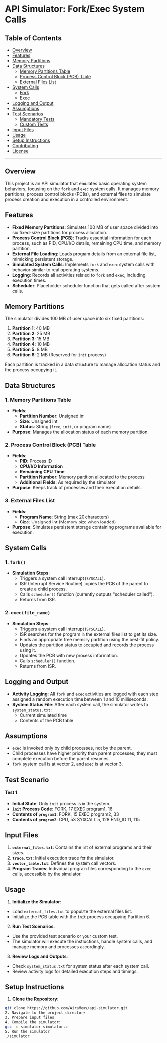# API Simulator: Fork/Exec System Calls

## Table of Contents
- [Overview](#overview)
- [Features](#features)
- [Memory Partitions](#memory-partitions)
- [Data Structures](#data-structures)
  - [Memory Partitions Table](#1-memory-partitions-table)
  - [Process Control Block (PCB) Table](#2-process-control-block-pcb-table)
  - [External Files List](#3-external-files-list)
- [System Calls](#system-calls)
  - [Fork](#1-fork)
  - [Exec](#2-execfile_name)
- [Logging and Output](#logging-and-output)
- [Assumptions](#assumptions)
- [Test Scenarios](#test-scenarios)
  - [Mandatory Tests](#mandatory-tests)
  - [Custom Tests](#custom-tests)
- [Input Files](#input-files)
- [Usage](#usage)
- [Setup Instructions](#setup-instructions)
- [Contributing](#contributing)
- [License](#license)

---

## Overview

This project is an API simulator that emulates basic operating system behaviors, focusing on the `fork` and `exec` system calls. It manages memory partitions, process control blocks (PCBs), and external files to simulate process creation and execution in a controlled environment.

## Features

- **Fixed Memory Partitions**: Simulates 100 MB of user space divided into six fixed-size partitions for process allocation.
- **Process Control Block (PCB)**: Tracks essential information for each process, such as PID, CPU/I/O details, remaining CPU time, and memory partition.
- **External File Loading**: Loads program details from an external file list, mimicking persistent storage.
- **Simulated System Calls**: Implements `fork` and `exec` system calls with behavior similar to real operating systems.
- **Logging**: Records all activities related to `fork` and `exec`, including execution times.
- **Scheduler**: Placeholder scheduler function that gets called after system calls.

## Memory Partitions

The simulator divides 100 MB of user space into six fixed partitions:

1. **Partition 1**: 40 MB
2. **Partition 2**: 25 MB
3. **Partition 3**: 15 MB
4. **Partition 4**: 10 MB
5. **Partition 5**: 8 MB
6. **Partition 6**: 2 MB (Reserved for `init` process)

Each partition is tracked in a data structure to manage allocation status and the process occupying it.

## Data Structures

### 1. Memory Partitions Table

- **Fields**:
  - **Partition Number**: Unsigned int
  - **Size**: Unsigned int
  - **Status**: String (`free`, `init`, or program name)
- **Purpose**: Manages the allocation status of each memory partition.

### 2. Process Control Block (PCB) Table

- **Fields**:
  - **PID**: Process ID
  - **CPU/I/O Information**
  - **Remaining CPU Time**
  - **Partition Number**: Memory partition allocated to the process
  - **Additional Fields**: As required by the simulator
- **Purpose**: Keeps track of processes and their execution details.

### 3. External Files List

- **Fields**:
  - **Program Name**: String (max 20 characters)
  - **Size**: Unsigned int (Memory size when loaded)
- **Purpose**: Simulates persistent storage containing programs available for execution.

## System Calls

### 1. `fork()`

- **Simulation Steps**:
  - Triggers a system call interrupt (`SYSCALL`).
  - ISR (Interrupt Service Routine) copies the PCB of the parent to create a child process.
  - Calls `scheduler()` function (currently outputs "scheduler called").
  - Returns from ISR.

### 2. `exec(file_name)`

- **Simulation Steps**:
  - Triggers a system call interrupt (`SYSCALL`).
  - ISR searches for the program in the external files list to get its size.
  - Finds an appropriate free memory partition using the best-fit policy.
  - Updates the partition status to occupied and records the process using it.
  - Updates the PCB with new process information.
  - Calls `scheduler()` function.
  - Returns from ISR.

## Logging and Output

- **Activity Logging**: All `fork` and `exec` activities are logged with each step assigned a random execution time between 1 and 10 milliseconds.
- **System Status File**: After each system call, the simulator writes to `system_status.txt`:
  - Current simulated time
  - Contents of the PCB table

## Assumptions

- `exec` is invoked only by child processes, not by the parent.
- Child processes have higher priority than parent processes; they must complete execution before the parent resumes.
- `fork` system call is at vector 2, and `exec` is at vector 3.

## Test Scenario

#### **Test 1**

- **Initial State**: Only `init` process is in the system.
- **`init` Process Code**:
FORK, 17
EXEC program1, 16
- **Contents of `program1`**:
FORK, 15
EXEC program2, 33
- **Contents of `program2`**:
CPU, 53
SYSCALL 5, 128
END_IO 11, 115



## Input Files

1. **`external_files.txt`**: Contains the list of external programs and their sizes.
2. **`trace.txt`**: Initial execution trace for the simulator.
3. **`vector_table.txt`**: Defines the system call vectors.
4. **Program Traces**: Individual program files corresponding to the `exec` calls, accessible by the simulator.

## Usage

1. **Initialize the Simulator**:
 - Load `external_files.txt` to populate the external files list.
 - Initialize the PCB table with the `init` process occupying Partition 6.

2. **Run Test Scenarios**:
 - Use the provided test scenario or your custom test.
 - The simulator will execute the instructions, handle system calls, and manage memory and processes accordingly.

3. **Review Logs and Outputs**:
 - Check `system_status.txt` for system status after each system call.
 - Review activity logs for detailed execution steps and timings.

## Setup Instructions

1. **Clone the Repository**:
 ```bash
 git clone https://github.com/AiraMens/api-simulator.git
2. Navigate to the project directory
3. Prepare input files
4. Compile the simulator:
gcc -o simulator simulator.c
5. Run the simulator
./simulator
